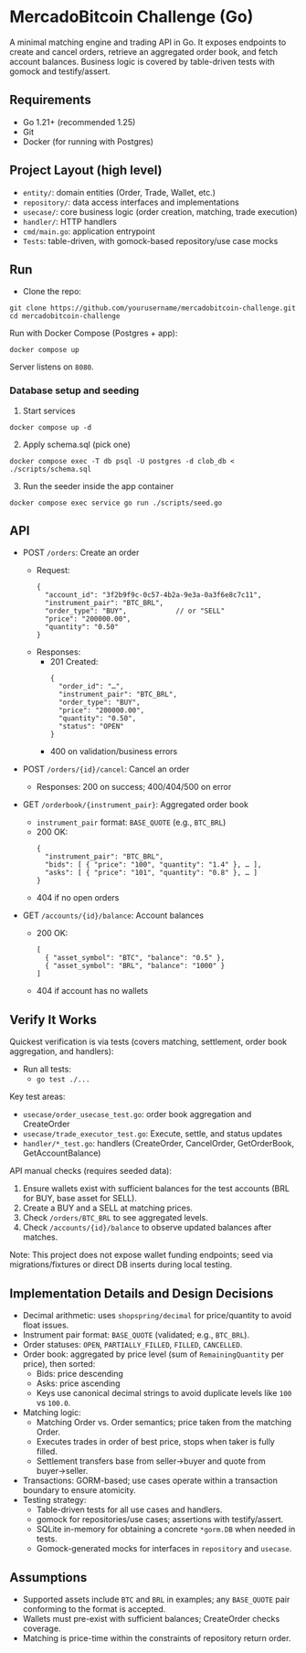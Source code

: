 # MercadoBitcoin Challenge (Go)

A minimal matching engine and trading API in Go. It exposes endpoints to create and cancel orders, retrieve an aggregated order book, and fetch account balances. Business logic is covered by table-driven tests with gomock and testify/assert.

## Requirements

- Go 1.21+ (recommended 1.25)
- Git
- Docker (for running with Postgres)

## Project Layout (high level)

- `entity/`: domain entities (Order, Trade, Wallet, etc.)
- `repository/`: data access interfaces and implementations
- `usecase/`: core business logic (order creation, matching, trade execution)
- `handler/`: HTTP handlers
- `cmd/main.go`: application entrypoint
- `Tests`: table-driven, with gomock-based repository/use case mocks


## Run

- Clone the repo:
```
git clone https://github.com/yourusername/mercadobitcoin-challenge.git
cd mercadobitcoin-challenge
```
Run with Docker Compose (Postgres + app):
```
docker compose up
```

Server listens on `8080`.

### Database setup and seeding

1) Start services
```
docker compose up -d
```

2) Apply schema.sql (pick one)

```
docker compose exec -T db psql -U postgres -d clob_db < ./scripts/schema.sql
```

3) Run the seeder inside the app container
```
docker compose exec service go run ./scripts/seed.go
```


## API

- POST `/orders`: Create an order
  - Request:
    ```
    {
      "account_id": "3f2b9f9c-0c57-4b2a-9e3a-0a3f6e8c7c11",
      "instrument_pair": "BTC_BRL",
      "order_type": "BUY",            // or "SELL"
      "price": "200000.00",
      "quantity": "0.50"
    }
    ```
  - Responses:
    - 201 Created:
      ```
      {
        "order_id": "…",
        "instrument_pair": "BTC_BRL",
        "order_type": "BUY",
        "price": "200000.00",
        "quantity": "0.50",
        "status": "OPEN"
      }
      ```
    - 400 on validation/business errors

- POST `/orders/{id}/cancel`: Cancel an order
  - Responses: 200 on success; 400/404/500 on error

- GET `/orderbook/{instrument_pair}`: Aggregated order book
  - `instrument_pair` format: `BASE_QUOTE` (e.g., `BTC_BRL`)
  - 200 OK:
    ```
    {
      "instrument_pair": "BTC_BRL",
      "bids": [ { "price": "100", "quantity": "1.4" }, … ],
      "asks": [ { "price": "101", "quantity": "0.8" }, … ]
    }
    ```
  - 404 if no open orders

- GET `/accounts/{id}/balance`: Account balances
  - 200 OK:
    ```
    [
      { "asset_symbol": "BTC", "balance": "0.5" },
      { "asset_symbol": "BRL", "balance": "1000" }
    ]
    ```
  - 404 if account has no wallets

## Verify It Works

Quickest verification is via tests (covers matching, settlement, order book aggregation, and handlers):

- Run all tests:
  - `go test ./...`

Key test areas:
- `usecase/order_usecase_test.go`: order book aggregation and CreateOrder
- `usecase/trade_executor_test.go`: Execute, settle, and status updates
- `handler/*_test.go`: handlers (CreateOrder, CancelOrder, GetOrderBook, GetAccountBalance)

API manual checks (requires seeded data):
1. Ensure wallets exist with sufficient balances for the test accounts (BRL for BUY, base asset for SELL).
2. Create a BUY and a SELL at matching prices.
3. Check `/orders/BTC_BRL` to see aggregated levels.
4. Check `/accounts/{id}/balance` to observe updated balances after matches.

Note: This project does not expose wallet funding endpoints; seed via migrations/fixtures or direct DB inserts during local testing.

## Implementation Details and Design Decisions

- Decimal arithmetic: uses `shopspring/decimal` for price/quantity to avoid float issues.
- Instrument pair format: `BASE_QUOTE` (validated; e.g., `BTC_BRL`).
- Order statuses: `OPEN`, `PARTIALLY_FILLED`, `FILLED`, `CANCELLED`.
- Order book: aggregated by price level (sum of `RemainingQuantity` per price), then sorted:
  - Bids: price descending
  - Asks: price ascending
  - Keys use canonical decimal strings to avoid duplicate levels like `100` vs `100.0`.
- Matching logic:
  - Matching Order vs. Order semantics; price taken from the matching Order.
  - Executes trades in order of best price, stops when taker is fully filled.
  - Settlement transfers base from seller→buyer and quote from buyer→seller.
- Transactions: GORM-based; use cases operate within a transaction boundary to ensure atomicity.
- Testing strategy:
  - Table-driven tests for all use cases and handlers.
  - gomock for repositories/use cases; assertions with testify/assert.
  - SQLite in-memory for obtaining a concrete `*gorm.DB` when needed in tests.
  - Gomock-generated mocks for interfaces in `repository` and `usecase`.

## Assumptions

- Supported assets include `BTC` and `BRL` in examples; any `BASE_QUOTE` pair conforming to the format is accepted.
- Wallets must pre-exist with sufficient balances; CreateOrder checks coverage.
- Matching is price-time within the constraints of repository return order.
